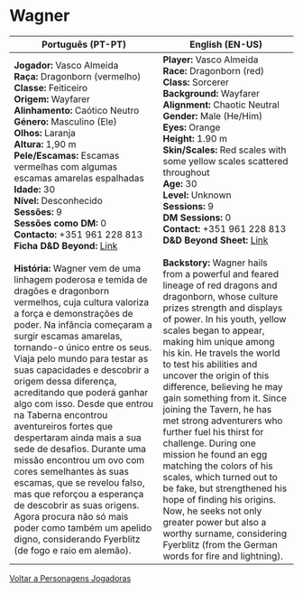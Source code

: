 # Wagner

| Português (PT-PT)                                                                                                                                                                                                                                                                                                                                                                                                                                                                                                                                                                                                                                                                                                                                                                                                                                                                                                                                                                                                                                                                                                                                                                                                                                                                                    | English (EN-US)                                                                                                                                                                                                                                                                                                                                                                                                                                                                                                                                                                                                                                                                                                                                                                                                                                                                                                                                                                                                                                                                                                                                                                                                                                                       |
| ---------------------------------------------------------------------------------------------------------------------------------------------------------------------------------------------------------------------------------------------------------------------------------------------------------------------------------------------------------------------------------------------------------------------------------------------------------------------------------------------------------------------------------------------------------------------------------------------------------------------------------------------------------------------------------------------------------------------------------------------------------------------------------------------------------------------------------------------------------------------------------------------------------------------------------------------------------------------------------------------------------------------------------------------------------------------------------------------------------------------------------------------------------------------------------------------------------------------------------------------------------------------------------------------------- | --------------------------------------------------------------------------------------------------------------------------------------------------------------------------------------------------------------------------------------------------------------------------------------------------------------------------------------------------------------------------------------------------------------------------------------------------------------------------------------------------------------------------------------------------------------------------------------------------------------------------------------------------------------------------------------------------------------------------------------------------------------------------------------------------------------------------------------------------------------------------------------------------------------------------------------------------------------------------------------------------------------------------------------------------------------------------------------------------------------------------------------------------------------------------------------------------------------------------------------------------------------------- |
| **Jogador:** Vasco Almeida<br>**Raça:** Dragonborn (vermelho)<br>**Classe:** Feiticeiro<br>**Origem:** Wayfarer<br>**Alinhamento:** Caótico Neutro<br>**Género:** Masculino (Ele)<br>**Olhos:** Laranja<br>**Altura:** 1,90 m<br>**Pele/Escamas:** Escamas vermelhas com algumas escamas amarelas espalhadas<br>**Idade:** 30<br>**Nível:** Desconhecido<br>**Sessões:** 9<br>**Sessões como DM:** 0<br>**Contacto:** +351 961 228 813<br>**Ficha D&D Beyond:** [Link](https://www.dndbeyond.com/characters/140233506)<br><br>**História:** Wagner vem de uma linhagem poderosa e temida de dragões e dragonborn vermelhos, cuja cultura valoriza a força e demonstrações de poder. Na infância começaram a surgir escamas amarelas, tornando-o único entre os seus. Viaja pelo mundo para testar as suas capacidades e descobrir a origem dessa diferença, acreditando que poderá ganhar algo com isso. Desde que entrou na Taberna encontrou aventureiros fortes que despertaram ainda mais a sua sede de desafios. Durante uma missão encontrou um ovo com cores semelhantes às suas escamas, que se revelou falso, mas que reforçou a esperança de descobrir as suas origens. Agora procura não só mais poder como também um apelido digno, considerando Fyerblitz (de fogo e raio em alemão). | **Player:** Vasco Almeida<br>**Race:** Dragonborn (red)<br>**Class:** Sorcerer<br>**Background:** Wayfarer<br>**Alignment:** Chaotic Neutral<br>**Gender:** Male (He/Him)<br>**Eyes:** Orange<br>**Height:** 1.90 m<br>**Skin/Scales:** Red scales with some yellow scales scattered throughout<br>**Age:** 30<br>**Level:** Unknown<br>**Sessions:** 9<br>**DM Sessions:** 0<br>**Contact:** +351 961 228 813<br>**D&D Beyond Sheet:** [Link](https://www.dndbeyond.com/characters/140233506)<br><br>**Backstory:** Wagner hails from a powerful and feared lineage of red dragons and dragonborn, whose culture prizes strength and displays of power. In his youth, yellow scales began to appear, making him unique among his kin. He travels the world to test his abilities and uncover the origin of this difference, believing he may gain something from it. Since joining the Tavern, he has met strong adventurers who further fuel his thirst for challenge. During one mission he found an egg matching the colors of his scales, which turned out to be fake, but strengthened his hope of finding his origins. Now, he seeks not only greater power but also a worthy surname, considering Fyerblitz (from the German words for fire and lightning). |

[ Voltar a Personagens Jogadoras](personagens_jogadoras.md)



















